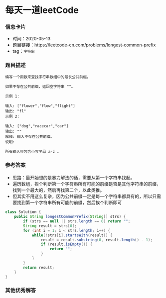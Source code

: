 # 每天一道leetCode

### 信息卡片

- 时间：2020-05-13
- 题目链接：https://leetcode-cn.com/problems/longest-common-prefix
- tag：`字符串`

### 题目描述

```
编写一个函数来查找字符串数组中的最长公共前缀。

如果不存在公共前缀，返回空字符串 ""。

示例 1:

输入: ["flower","flow","flight"]
输出: "fl"
示例 2:

输入: ["dog","racecar","car"]
输出: ""
解释: 输入不存在公共前缀。
说明:

所有输入只包含小写字母 a-z 。

```

### 参考答案

#### 
- 思路：最开始想的是暴力解法的话，需要从第一个字符串找起。
- 遍历数组，挨个判断第一个字符串所有可能的前缀是否是其他字符串的前缀，找到一个最大的，然后再找第二个，以此类推。
- 但其实不用这么复杂，因为公共前缀一定是每一个字符串都具有的，所以只需要找到第一个字符串所有可能的前缀，然后挨个判断即可

```java
class Solution {
    public String longestCommonPrefix(String[] strs) {
        if (strs == null || strs.length == 0) return "";
        String result = strs[0];
        for (int i = 1; i < strs.length; i++) {
            while(!strs[i].startsWith(result)) {
                result = result.substring(0, result.length() - 1);
                if (result.isEmpty()) {
                    return "";
                }
            }
        }
        return result;
    }
}
```

### 其他优秀解答

#### 
